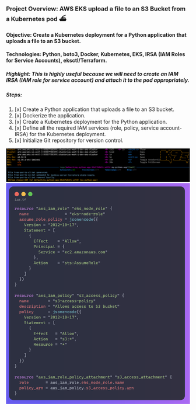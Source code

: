 ### Project Overview: AWS EKS upload a file to an S3 Bucket from a Kubernetes pod ⛴️

#### Objective: Create a Kubernetes deployment for a Python application that uploads a file to an S3 bucket.
#### Technologies: Python, boto3, Docker, Kubernetes, EKS, IRSA (IAM Roles for Service Accounts), eksctl/Terraform.

##### Highlight: This is highly useful because we will need to create an IAM IRSA (IAM role for service account) and attach it to the pod appropriately.

##### Steps:

1. [x] Create a Python application that uploads a file to an S3 bucket.
3. [x] Dockerize the application.
2. [x] Create a Kubernetes deployment for the Python application.
3. [x] Define all the required IAM services (role, policy, service account-IRSA) for the Kubernetes deployment.
4. [x] Initialize Git repository for version control.

![codesnap](https://github.com/assafdori/pod-to-s3/blob/main/k9s.png)
![codesnap](https://github.com/assafdori/pod-to-s3/blob/main/codesnap.png)


